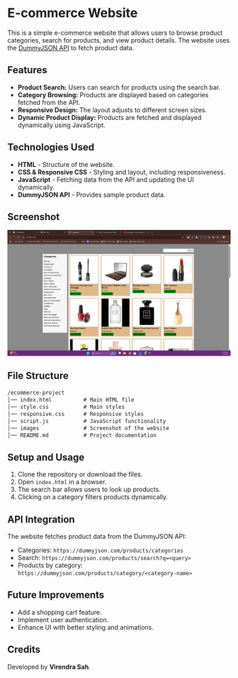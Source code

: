# E-commerce Website

This is a simple e-commerce website that allows users to browse product categories, search for products, and view product details. The website uses the [DummyJSON API](https://dummyjson.com/) to fetch product data.

## Features

- **Product Search:** Users can search for products using the search bar.
- **Category Browsing:** Products are displayed based on categories fetched from the API.
- **Responsive Design:** The layout adjusts to different screen sizes.
- **Dynamic Product Display:** Products are fetched and displayed dynamically using JavaScript.

## Technologies Used

- **HTML** - Structure of the website.
- **CSS & Responsive CSS** - Styling and layout, including responsiveness.
- **JavaScript** - Fetching data from the API and updating the UI dynamically.
- **DummyJSON API** - Provides sample product data.

## Screenshot

<img src="images/Page-screenshot.png">

## File Structure

```
/ecommerce-project
│── index.html          # Main HTML file
│── style.css           # Main styles
│── responsive.css      # Responsive styles
│── script.js           # JavaScript functionality
│── images              # Screenshot of the website
│── README.md           # Project documentation
```

## Setup and Usage

1. Clone the repository or download the files.
2. Open `index.html` in a browser.
3. The search bar allows users to look up products.
4. Clicking on a category filters products dynamically.

## API Integration

The website fetches product data from the DummyJSON API:
- Categories: `https://dummyjson.com/products/categories`
- Search: `https://dummyjson.com/products/search?q=<query>`
- Products by category: `https://dummyjson.com/products/category/<category-name>`

## Future Improvements

- Add a shopping cart feature.
- Implement user authentication.
- Enhance UI with better styling and animations.

## Credits

Developed by **Virendra Sah**.
